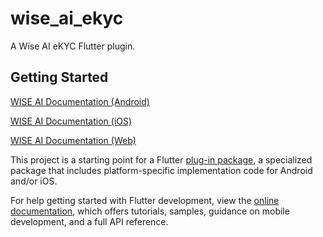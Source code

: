 # wise_ai_ekyc

A Wise AI eKYC Flutter plugin.

## Getting Started

[WISE AI Documentation (Android)](https://wiseconsole-demo.wiseai.tech/sdk/views/android)

[WISE AI Documentation (iOS)](https://wiseconsole-demo.wiseai.tech/sdk/views/ios)

[WISE AI Documentation (Web)](https://wiseconsole-demo.wiseai.tech/sdk/views/web)


This project is a starting point for a Flutter
[plug-in package](https://flutter.dev/to/develop-plugins),
a specialized package that includes platform-specific implementation code for
Android and/or iOS.

For help getting started with Flutter development, view the
[online documentation](https://docs.flutter.dev), which offers tutorials,
samples, guidance on mobile development, and a full API reference.

